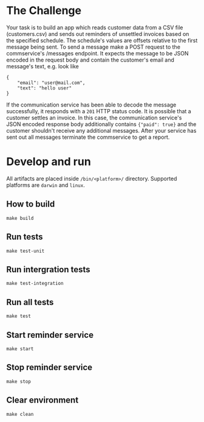 The Challenge
=============


Your task is to build an app which reads customer data from a CSV file (customers.csv) and sends out reminders of unsettled invoices based on the specified schedule. 
The schedule's values are offsets relative to the first message being sent. 
To send a message make a POST request to the commservice's /messages endpoint. 
It expects the message to be JSON encoded in the request body and contain the customer's email and message's text, e.g. look like

```{.json}
{
    "email": "user@mail.com",
    "text": "hello user"
}
```

If the communication service has been able to decode the message successfully, it responds with a `201` HTTP status code. 
It is possible that a customer settles an invoice. 
In this case, the communication service's JSON encoded response body additionally contains `{"paid": true}` and the customer shouldn't receive any additional messages.
After your service has sent out all messages terminate the commservice to get a report.


# Develop and run

All artifacts are placed inside `/bin/<platform>/` directory. Supported platforms are `darwin` and `linux`.


## How to build

    make build

## Run tests

    make test-unit

## Run intergration tests

    make test-integration

## Run all tests

    make test

## Start reminder service

    make start

## Stop reminder service

    make stop

## Clear environment

    make clean
